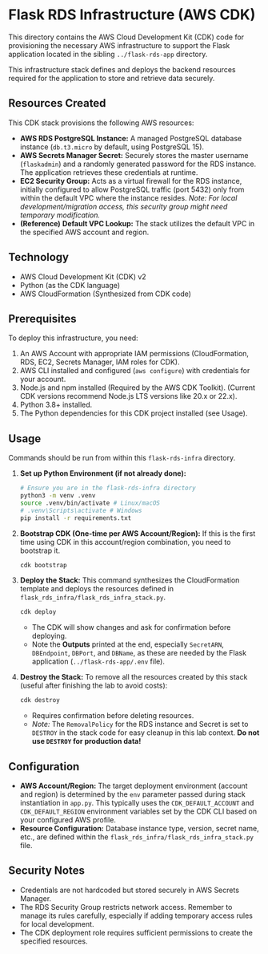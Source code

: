# Flask RDS Infrastructure (AWS CDK)

This directory contains the AWS Cloud Development Kit (CDK) code for provisioning the necessary AWS infrastructure to support the Flask application located in the sibling `../flask-rds-app` directory.

This infrastructure stack defines and deploys the backend resources required for the application to store and retrieve data securely.

## Resources Created

This CDK stack provisions the following AWS resources:

* **AWS RDS PostgreSQL Instance:** A managed PostgreSQL database instance (`db.t3.micro` by default, using PostgreSQL 15).
* **AWS Secrets Manager Secret:** Securely stores the master username (`flaskadmin`) and a randomly generated password for the RDS instance. The application retrieves these credentials at runtime.
* **EC2 Security Group:** Acts as a virtual firewall for the RDS instance, initially configured to allow PostgreSQL traffic (port 5432) only from within the default VPC where the instance resides. *Note: For local development/migration access, this security group might need temporary modification.*
* **(Reference)** **Default VPC Lookup:** The stack utilizes the default VPC in the specified AWS account and region.

## Technology

* AWS Cloud Development Kit (CDK) v2
* Python (as the CDK language)
* AWS CloudFormation (Synthesized from CDK code)

## Prerequisites

To deploy this infrastructure, you need:

1.  An AWS Account with appropriate IAM permissions (CloudFormation, RDS, EC2, Secrets Manager, IAM roles for CDK).
2.  AWS CLI installed and configured (`aws configure`) with credentials for your account.
3.  Node.js and npm installed (Required by the AWS CDK Toolkit). (Current CDK versions recommend Node.js LTS versions like 20.x or 22.x).
4.  Python 3.8+ installed.
5.  The Python dependencies for this CDK project installed (see Usage).

## Usage

Commands should be run from within this `flask-rds-infra` directory.

1.  **Set up Python Environment (if not already done):**
    ```bash
    # Ensure you are in the flask-rds-infra directory
    python3 -m venv .venv
    source .venv/bin/activate # Linux/macOS
    # .venv\Scripts\activate # Windows
    pip install -r requirements.txt
    ```

2.  **Bootstrap CDK (One-time per AWS Account/Region):**
    If this is the first time using CDK in this account/region combination, you need to bootstrap it.
    ```bash
    cdk bootstrap
    ```

3.  **Deploy the Stack:**
    This command synthesizes the CloudFormation template and deploys the resources defined in `flask_rds_infra/flask_rds_infra_stack.py`.
    ```bash
    cdk deploy
    ```
    * The CDK will show changes and ask for confirmation before deploying.
    * Note the **Outputs** printed at the end, especially `SecretARN`, `DBEndpoint`, `DBPort`, and `DBName`, as these are needed by the Flask application (`../flask-rds-app/.env` file).

4.  **Destroy the Stack:**
    To remove all the resources created by this stack (useful after finishing the lab to avoid costs):
    ```bash
    cdk destroy
    ```
    * Requires confirmation before deleting resources.
    * *Note:* The `RemovalPolicy` for the RDS instance and Secret is set to `DESTROY` in the stack code for easy cleanup in this lab context. **Do not use `DESTROY` for production data!**

## Configuration

* **AWS Account/Region:** The target deployment environment (account and region) is determined by the `env` parameter passed during stack instantiation in `app.py`. This typically uses the `CDK_DEFAULT_ACCOUNT` and `CDK_DEFAULT_REGION` environment variables set by the CDK CLI based on your configured AWS profile.
* **Resource Configuration:** Database instance type, version, secret name, etc., are defined within the `flask_rds_infra/flask_rds_infra_stack.py` file.

## Security Notes

* Credentials are not hardcoded but stored securely in AWS Secrets Manager.
* The RDS Security Group restricts network access. Remember to manage its rules carefully, especially if adding temporary access rules for local development.
* The CDK deployment role requires sufficient permissions to create the specified resources.

